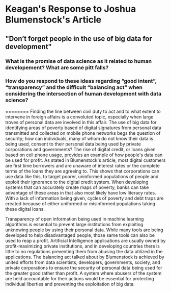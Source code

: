 # Keagan's Response to Joshua Blumenstock's Article 
## "Don’t forget people in the use of big data for development"

### What is the promise of data science as it related to human developement? What are some pitt falls?

### How do you respond to these ideas regarding “good intent”, “transparency” and the difficult “balancing act” when considering the intersection of human development with data science?
========
  Finding the line between civil duty to act and to what extent to intervene in foreign affairs is a convoluted topic, especially when large troves of personal data are involved in this affair. The use of big data for identifying areas of poverty based of digital signatures from personal data transmitted and collected on mobile phone networks begs the question of security; how can individuals, many of whom do not know their data is being used, consent to their personal data being used by private corporations and governments? The rise of digital credit, or loans given based on cell phone usage, provides an example of how people's data can be used for profit. As stated in Blumenstock's article, most digital customers are first time borrowers and are unaware of interest rates or the complete terms of the loans they are agreeing to. This shows that corporations can use data like this, to target poorer, uninformed populations of people and exploit their ignorance to the digital credit system. When developing systems that can accurately create maps of poverty, banks can take advantage of these areas in that also most likely have low literacy rates. With a lack of information being given, cycles of poverty and debt traps are created because of either uniformed or misinformed populations taking these digital loans. 
  
  Transparency of open information being used in machine learning algorithms is essential to prevent large institutions from exploiting unknowing people by using their personal data. While many tools are being developed to help disadvantaged people, those same tools can also be used to reap a profit. Artificial Intelligence applications are usually owned by profit-maximizing private institutions, and in developing countries there is little to no regulations preventing them from abusing the data utilized in the applications. The balancing act talked about by Blumenstock is achieved by united efforts from data scientists, developers, governments, society, and private corporations to ensure the security of personal data being used for the greater good rather than profit. A system where abusers of the system are held accountable for their actions would be essential for protecting individual liberties and preventing the exploitation of big data.
